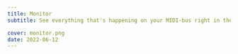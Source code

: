 ```yaml
---
title: Monitor
subtitle: See everything that's happening on your MIDI-bus right in the browser

cover: monitor.png
date: 2022-06-12
---
```


<script setup>
import midiMonitor from './index.vue'
</script>

<client-only>
  <midi-monitor />
</client-only>
